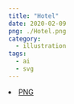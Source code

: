 ```yaml
---
title: "Hotel"
date: 2020-02-09
png: ./Hotel.png
category:
  - illustration
tags:
  - ai
  - svg
---
```

<li><a href="./Hotel.png" download className="btn-png">PNG</a></li>